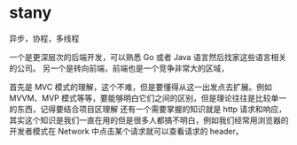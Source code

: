 # stany

异步，协程，多线程

一个是更深层次的后端开发，可以熟悉 Go 或者 Java 语言然后找家这些语言相关的公司。
另一个是转向前端，前端也是一个竞争非常大的区域，

首先是 MVC 模式的理解，这个不难，但是要懂得从这一出发点去扩展。例如 MVVM、MVP 模式等等，要能够明白它们之间的区别，但是理论往往是比较单一的东西，记得要结合项目区理解
还有一个需要掌握的知识就是 http 请求和响应，其实这个知识是我们一直在用的但是很多人都搞不明白，例如我们经常用浏览器的开发者模式在 Network 中点击某个请求就可以查看请求的 header。
